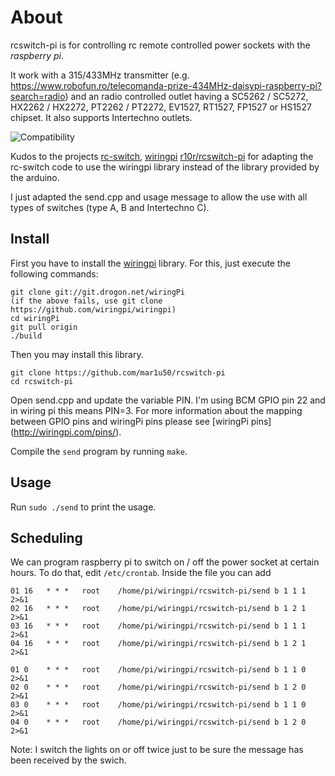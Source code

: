 # About

rcswitch-pi is for controlling rc remote controlled power sockets 
with the *raspberry pi*. 

It work with a 315/433MHz transmitter (e.g. https://www.robofun.ro/telecomanda-prize-434MHz-daisypi-raspberry-pi?search=radio) and an radio controlled outlet having a SC5262 / SC5272, HX2262 / HX2272, PT2262 / PT2272, EV1527, RT1527, FP1527 or HS1527 chipset. It also supports Intertechno outlets.

![Compatibility](./transmitter_and_switch.png)

Kudos to the projects 
[rc-switch](http://code.google.com/p/rc-switch),
[wiringpi](https://projects.drogon.net/raspberry-pi/wiringpi)
[r10r/rcswitch-pi](https://github.com/r10r/rcswitch-pi) for adapting the rc-switch code to use the wiringpi library instead of the library provided by the arduino.

I just adapted the send.cpp and usage message to allow the use with all types of switches (type A, B and Intertechno C).

## Install

First you have to install the [wiringpi](https://projects.drogon.net/raspberry-pi/wiringpi/download-and-install/) library.
For this, just execute the following commands:
```
git clone git://git.drogon.net/wiringPi
(if the above fails, use git clone https://github.com/wiringpi/wiringpi)
cd wiringPi
git pull origin
./build
```
Then you may install this library.
```
git clone https://github.com/mar1u50/rcswitch-pi
cd rcswitch-pi
```
Open send.cpp and update the variable PIN.
I'm using BCM GPIO pin 22 and in wiring pi this means PIN=3. For more information about the mapping between GPIO pins and wiringPi pins please see [wiringPi pins] (http://wiringpi.com/pins/).

Compile the `send` program by running `make`.

## Usage
Run `sudo ./send` to print the usage.

## Scheduling
We can program raspberry pi to switch on / off the power socket at certain hours.
To do that, edit `/etc/crontab`.
Inside the file you can add
```
01 16	* * *	root	/home/pi/wiringpi/rcswitch-pi/send b 1 1 1 2>&1
02 16	* * *	root	/home/pi/wiringpi/rcswitch-pi/send b 1 2 1 2>&1
03 16	* * *	root	/home/pi/wiringpi/rcswitch-pi/send b 1 1 1 2>&1
04 16	* * *	root	/home/pi/wiringpi/rcswitch-pi/send b 1 2 1 2>&1

01 0	* * *	root	/home/pi/wiringpi/rcswitch-pi/send b 1 1 0 2>&1
02 0	* * *	root	/home/pi/wiringpi/rcswitch-pi/send b 1 2 0 2>&1
03 0	* * *	root	/home/pi/wiringpi/rcswitch-pi/send b 1 1 0 2>&1
04 0	* * *	root	/home/pi/wiringpi/rcswitch-pi/send b 1 2 0 2>&1
```
Note: I switch the lights on or off twice just to be sure the message has been received by the swich.
